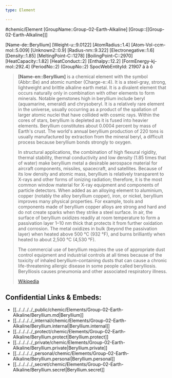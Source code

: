 ```yaml
---
type: Element

---
```

#chemic/Element 
[GroupName::Group-02-Earth-Alkaline]
[Group::[[Group-02-Earth-Alkaline]]]


[Name-de::Beryllium]
[Weight-u::9.0122]
[AtomRadius::1.4]
[Atom-Vol-ccm-mol::5.009]
[Unknown2::0.9]
[Radius-nm::9.322]
[Electronegative::1.6]
[Density::1.85]
[MeltingPoint-C::1278]
[BoilingPoint-C::2970]
[HeatCapacity::1.82]
[HeatConduct::2]
[Enthalpy::12.2]
[FormEnergy-kj-mol::292.4]
(PeriodNo::2)
(GroupNo::2)
SpocWebEntityId: 21907 á à ô 

> **[Name-en::Beryllium]** is a chemical element with the symbol (Abbr::Be) and atomic number (Charge-e::4). It is a steel-gray, strong, lightweight and brittle alkaline earth metal. It is a divalent element that occurs naturally only in combination with other elements to form minerals. Notable gemstones high in beryllium include beryl (aquamarine, emerald) and chrysoberyl. It is a relatively rare element in the universe, usually occurring as a product of the spallation of larger atomic nuclei that have collided with cosmic rays. Within the cores of stars, beryllium is depleted as it is fused into heavier elements. Beryllium constitutes about 0.0004 percent by mass of Earth's crust. The world's annual beryllium production of 220 tons is usually manufactured by extraction from the mineral beryl, a difficult process because beryllium bonds strongly to oxygen.
>
> In structural applications, the combination of high flexural rigidity, thermal stability, thermal conductivity and low density (1.85 times that of water) make beryllium metal a desirable aerospace material for aircraft components, missiles, spacecraft, and satellites. Because of its low density and atomic mass, beryllium is relatively transparent to X-rays and other forms of ionizing radiation; therefore, it is the most common window material for X-ray equipment and components of particle detectors. When added as an alloying element to aluminium, copper (notably the alloy beryllium copper), iron, or nickel, beryllium improves many physical properties. For example, tools and components made of beryllium copper alloys are strong and hard and do not create sparks when they strike a steel surface. In air, the surface of beryllium oxidizes readily at room temperature to form a passivation layer 1–10 nm thick that protects it from further oxidation and corrosion. The metal oxidizes in bulk (beyond the passivation layer) when heated above 500 °C (932 °F), and burns brilliantly when heated to about 2,500 °C (4,530 °F).
>
> The commercial use of beryllium requires the use of appropriate dust control equipment and industrial controls at all times because of the toxicity of inhaled beryllium-containing dusts that can cause a chronic life-threatening allergic disease in some people called berylliosis. Berylliosis causes pneumonia and other associated respiratory illness.
>
> [Wikipedia](https://en.wikipedia.org/wiki/Beryllium)

## Confidential Links & Embeds: 
- [[../../../../_public/chemic/Elements/Group-02-Earth-Alkaline/Beryllium.md|Beryllium]] 
- [[../../../../_internal/chemic/Elements/Group-02-Earth-Alkaline/Beryllium.internal|Beryllium.internal]] 
- [[../../../../_protect/chemic/Elements/Group-02-Earth-Alkaline/Beryllium.protect|Beryllium.protect]] 
- [[../../../../_private/chemic/Elements/Group-02-Earth-Alkaline/Beryllium.private|Beryllium.private]] 
- [[../../../../_personal/chemic/Elements/Group-02-Earth-Alkaline/Beryllium.personal|Beryllium.personal]] 
- [[../../../../_secret/chemic/Elements/Group-02-Earth-Alkaline/Beryllium.secret|Beryllium.secret]] 
